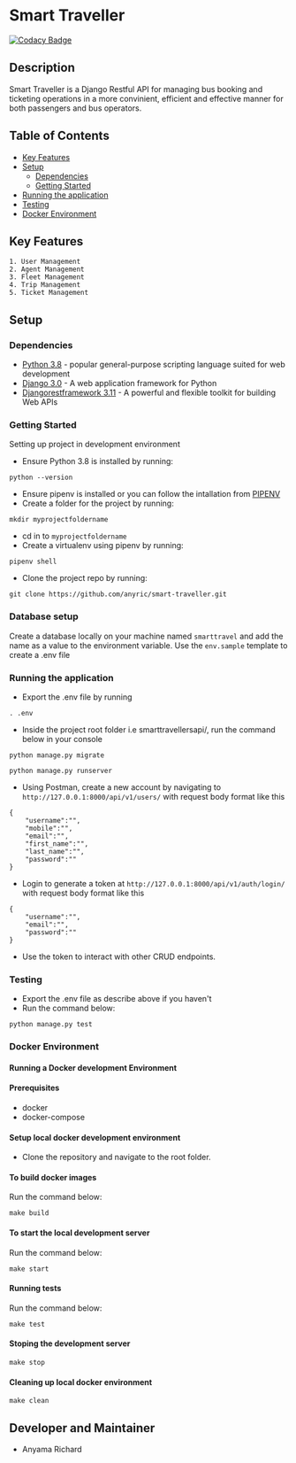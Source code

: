 # Smart Traveller
[![Codacy Badge](https://api.codacy.com/project/badge/Grade/8959f68ace3d46aab39f394abdd2fd72)](https://www.codacy.com/manual/anyric/smart-traveller?utm_source=github.com&amp;utm_medium=referral&amp;utm_content=anyric/smart-traveller&amp;utm_campaign=Badge_Grade)
## Description
Smart Traveller is a Django Restful API for managing bus booking and ticketing operations in a more convinient, efficient and effective manner for both passengers and bus operators.

## Table of Contents
- [Key Features](#key-features)
- [Setup](#setup)
    - [Dependencies](#dependencies)
    - [Getting Started](#getting-started)
- [Running the application](#running-the-application)
- [Testing](#testing)
- [Docker Environment](#docker-environment)

## Key Features
    1. User Management
    2. Agent Management
    3. Fleet Management 
    4. Trip Management
    5. Ticket Management

## Setup
### Dependencies
* [Python 3.8](https://www.python.org/) - popular general-purpose scripting language suited for web development
* [Django 3.0](https://docs.djangoproject.com/en/3.0/) - A web application framework for Python
* [Djangorestframework 3.11](https://www.django-rest-framework.org/) - A powerful and flexible toolkit for building Web APIs

### Getting Started
Setting up project in development environment
* Ensure Python 3.8 is installed by running:
```
python --version
```
* Ensure pipenv is installed or you can follow the intallation from [PIPENV](https://docs.pipenv.org/)
* Create a folder for the project by running:
```
mkdir myprojectfoldername
```
* cd in to `myprojectfoldername`
* Create a virtualenv using pipenv by running:
```
pipenv shell
```
* Clone the project repo by running:
```
git clone https://github.com/anyric/smart-traveller.git
```

### Database setup
Create a database locally on your machine named `smarttravel` and add the name as a value to the environment variable. Use the `env.sample` template to create a .env file

### Running the application
* Export the .env file by running 
```
. .env
```
* Inside the project root folder i.e smarttravellersapi/, run the command below in your console
```
python manage.py migrate

python manage.py runserver
```
* Using Postman, create a new account by navigating to `http://127.0.0.1:8000/api/v1/users/` with request body format like this
```
{
	"username":"",
	"mobile":"",
	"email":"",
	"first_name":"",
	"last_name":"",
	"password":""
}
```
* Login to generate a token at `http://127.0.0.1:8000/api/v1/auth/login/` with request body format like this
```
{
	"username":"",
	"email":"",
	"password":""
}
```
* Use the token to interact with other CRUD endpoints.

### Testing
* Export the .env file as describe above if you haven't 
* Run the command below:
```
python manage.py test
```

### Docker Environment
#### Running a Docker development Environment
#### Prerequisites
 - docker
 - docker-compose

#### Setup local docker development environment
* Clone the repository and navigate to the root folder.

#### To build docker images
Run the command below:
```
make build
```

#### To start the local development server
Run the command below:
```
make start
```

#### Running tests
Run the command below:
```
make test
```

#### Stoping the development server
```
make stop
```

#### Cleaning up local docker environment
```
make clean
```

## Developer and Maintainer
* Anyama Richard
